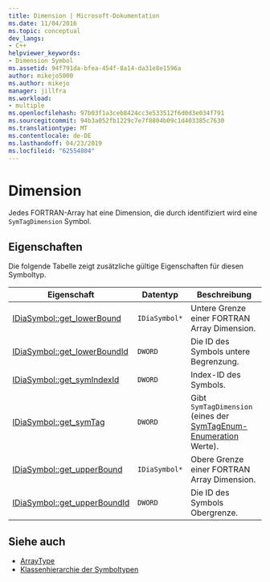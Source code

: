 ```yaml
---
title: Dimension | Microsoft-Dokumentation
ms.date: 11/04/2016
ms.topic: conceptual
dev_langs:
- C++
helpviewer_keywords:
- Dimension Symbol
ms.assetid: 94f791da-bfea-454f-8a14-da31e8e1596a
author: mikejo5000
ms.author: mikejo
manager: jillfra
ms.workload:
- multiple
ms.openlocfilehash: 97b03f1a3ceb8424cc3e533512f6d0d3e034f791
ms.sourcegitcommit: 94b3a052fb1229c7e7f8804b09c1d403385c7630
ms.translationtype: MT
ms.contentlocale: de-DE
ms.lasthandoff: 04/23/2019
ms.locfileid: "62554804"
---
```

# <a name="dimension"></a>Dimension
Jedes FORTRAN-Array hat eine Dimension, die durch identifiziert wird eine `SymTagDimension` Symbol.

## <a name="properties"></a>Eigenschaften
 Die folgende Tabelle zeigt zusätzliche gültige Eigenschaften für diesen Symboltyp.

|Eigenschaft|Datentyp|Beschreibung|
|--------------|---------------|-----------------|
|[IDiaSymbol::get_lowerBound](../../debugger/debug-interface-access/idiasymbol-get-lowerbound.md)|`IDiaSymbol*`|Untere Grenze einer FORTRAN Array Dimension.|
|[IDiaSymbol::get_lowerBoundId](../../debugger/debug-interface-access/idiasymbol-get-lowerboundid.md)|`DWORD`|Die ID des Symbols untere Begrenzung.|
|[IDiaSymbol::get_symIndexId](../../debugger/debug-interface-access/idiasymbol-get-symindexid.md)|`DWORD`|Index-ID des Symbols.|
|[IDiaSymbol::get_symTag](../../debugger/debug-interface-access/idiasymbol-get-symtag.md)|`DWORD`|Gibt `SymTagDimension` (eines der [SymTagEnum-Enumeration](../../debugger/debug-interface-access/symtagenum.md) Werte).|
|[IDiaSymbol::get_upperBound](../../debugger/debug-interface-access/idiasymbol-get-upperbound.md)|`IDiaSymbol*`|Obere Grenze einer FORTRAN Array Dimension.|
|[IDiaSymbol::get_upperBoundId](../../debugger/debug-interface-access/idiasymbol-get-upperboundid.md)|`DWORD`|Die ID des Symbols Obergrenze.|

## <a name="see-also"></a>Siehe auch
- [ArrayType](../../debugger/debug-interface-access/arraytype.md)
- [Klassenhierarchie der Symboltypen](../../debugger/debug-interface-access/class-hierarchy-of-symbol-types.md)
